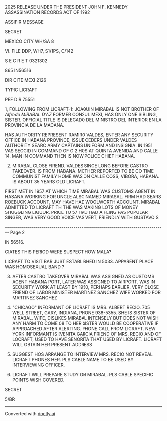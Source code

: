 2025 RELEASE UNDER THE PRESIDENT JOHN F. KENNEDY ASSASSINATION RECORDS ACT OF 1992

ASSIFIR MESSAGE

SECRET

MEXICO CITY
WH/SA 8

VI. FILE DDP, WH7, S1/1PS, C/142

S E C R E T 0321302

865 IN56516

DIR CITE MEXI 2126

TYPIC LICRAFT

PEF DIR 75551

1, FOLLOWING FROM LICRAFT-1: JOAQUIN MIRABAL IS NOT BROTHER OF *Alfredo MiRABAL D'AZ*
FORMER CONSUL MEXI, HAS ONLY ONE SIBLING, SISTER. OFFICIAL TITLE IS DELEGADO DEL MINISTRO DEL INTERIOR EN LA PROVINCIA DE LA MACANA.

HAS AUTHORITY REPRESENT RAMIRO VALDES, ENTER ANY SECURITY OFFICE IN HABANA PROVINCE, ISSUE CEDERS UNDER VALDES AUTHORITY SEARC ARMY CAPTAINS UNIFORM AND INSIGNIA. IN 1951 VAS SECCID IN COMMAND OF G 2 HOS AT QUINTA AVENIDA AND CALLE 14. MAN IN COMMAND THEN IS NOW POLICE CHIEF HABANA.

2. MIRABAL CLOSE FIREND. VALDES SINCE LONG BEFORE CASTRO TAKEOVER. IS FROM HABANA. MOTHER REPORTED TO BE CO TIME COMMUNIST FAMILY HOME WAS ON CALLE COSS, VIBORA, HABANA. IS ABOUT 35 YEARS OLD LICRAFT.

FIRST MET IN 1957 AT WHICH TIME MIRABAL WAS CUSTOMS AGENT IN HASANA WORKING FOR UNCLE ALSO NAMED MIRASAL. FIRM HAD SEARS ROEBUCK ACCOUNT, MAY HAVE HAD WOOLWORTH ACCOUNT. MIRABAL ADMITTED TO LICRAFT TH THE WAS MAKING LOTS OF MONEY SHUGGLING LIQUOR. PRICE TO 57 HAD HAD A FLING PAS POPULAR SINGER, WAS VERY GOOD VOICE VAS VERT, FRIENDLY WITH GUSTAVO
S


-------------------------------------------------------------------------------- Page 2

IN 56516.

CIATES THIS PERIOD WERE SUSPECT HOW MALA?

LICRAFT TO VISIT BAR JUST ESTABLISHED IN 5033. APPARENT PLACE WAS HOMOSEXUAL BAND ?

3. AFTER CASTRO TAKEOVER MIRABAL WAS ASSIGNED AS CUSTOMS AGENT HABANA PORT, LATER WAS ASSIGNED TO AIRPORT. WAS IN SECURITY WORK AT LEAST BY 1950, PERHAPS EARLIER. VERY CLOSE FRIEND OF LABOR MINISTER MARTINEZ SANCHEZ WIFE WORKED FOR MARTINEZ SANCHEZ

4. "CHICAGO" INFORMANT OF LICRAFT IS MRS. ALBERT RECIO. 705 WELL STREET, GARY, INDIANA, PHONE 938-5355. SHE IS SISTER OF MIRABAL. WIFE, DISLIKES MIRABAL INTENSELY BUT DOES NOT WISH ANY HARM TO COME
   08 TO HER SISTER WOULD BE COOPERATIVE IF APPROACHED AFTER ALERTING.
   PHONE CALL FROM LICRAFT. NEW YORK INFORMANT IS [VENITA GARCIA
   FRIEND OF MRS. RECIO AND OF LOCRAFT, USED TO HAVE SENORITA
   THAT USED BY LICRAFT. LICRAFT WILL OBTAIN HER PRESENT ADDRESS

5. SUGGEST HOS ARRANGE TO INTERVIEW MRS. RECIO NOT REVEAL LICRAFT PHONES HER. PLS CABLE NAME TO BE USED BY INTERVIEWING OFFICER.

6. LICRAFT WILL PREPARE STUDY ON MIRABAL. PLS CABLE SPECIFIC POINTS WISH COVERED.

SECRET

5/BR


---
Converted with [doctly.ai](https://doctly.ai)
